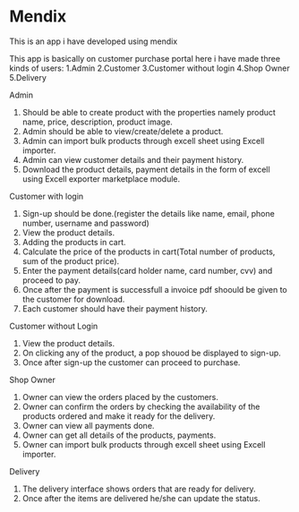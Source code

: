 # Mendix
This is an app i have developed using mendix

This app is basically on customer purchase portal here i have made three kinds of users:
1.Admin
2.Customer
3.Customer without login
4.Shop Owner
5.Delivery

Admin
1. Should be able to create product with the properties namely product name, price, description, product image.
2. Admin should be able to view/create/delete a product.
3. Admin can import bulk products through excell sheet using Excell importer.
4. Admin can view customer details and their payment history.
5. Download the product details, payment details in the form of excell using Excell exporter marketplace module.

Customer with login
1. Sign-up should be done.(register the details like name, email, phone number, username and password)
2. View the product details.
3. Adding the products in cart.
4. Calculate the price of the products in cart(Total number of products, sum of the product price).
5. Enter the payment details(card holder name, card number, cvv) and proceed to pay.
6. Once after the payment is successfull a invoice pdf shoould be given to the customer for download.
7. Each customer should have their payment history.


Customer without Login 
1. View the product details.
2. On clicking any of the product, a pop shouod be displayed to sign-up.
3. Once after sign-up the customer can proceed to purchase.

Shop Owner
1. Owner can view the orders placed by the customers.
2. Owner can confirm the orders by checking the availability of the products ordered and make it ready for the delivery.
3. Owner can view all payments done. 
4. Owner can get all details of the products, payments.
5. Owner can import bulk products through excell sheet using Excell importer.


Delivery
1. The delivery interface shows orders that are ready for delivery.
2. Once after the items are delivered he/she can update the status.

